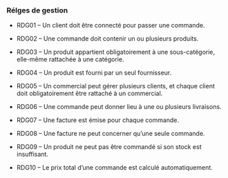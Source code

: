 ### Rélges de gestion

- RDG01 – Un client doit être connecté pour passer une commande.

- RDG02 – Une commande doit contenir un ou plusieurs produits.

- RDG03 – Un produit appartient obligatoirement à une sous-catégorie, elle-même rattachée à une catégorie.

- RDG04 – Un produit est fourni par un seul fournisseur.

- RDG05 – Un commercial peut gérer plusieurs clients, et chaque client doit obligatoirement être rattaché à un commercial.

- RDG06 – Une commande peut donner lieu à une ou plusieurs livraisons.

- RDG07 – Une facture est émise pour chaque commande.

- RDG08 – Une facture ne peut concerner qu’une seule commande.

- RDG09 – Un produit ne peut pas être commandé si son stock est insuffisant.

- RDG10 – Le prix total d’une commande est calculé automatiquement.
